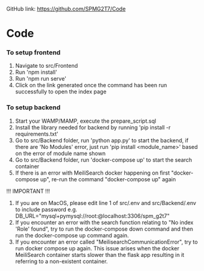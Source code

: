 GitHub link: https://github.com/SPMG2T7/Code

# Code

### To setup frontend
1. Navigate to src/Frontend
2. Run 'npm install'
3. Run 'npm run serve'
4. Click on the link generated once the command has been run successfully to open the index page

### To setup backend
1. Start your WAMP/MAMP, execute the prepare_script.sql
2. Install the library needed for backend by running 'pip install -r requirements.txt'
3. Go to src/Backend folder, run 'python app.py' to start the backend, if there are 'No Modules' error, just run 'pip install <module_name>' based on the error of module name shown
4. Go to src/Backend folder, run 'docker-compose up' to start the search container
5. If there is an error with MeiliSearch docker happening on first "docker-compose up", re-run the command "docker-compose up" again


!!! IMPORTANT !!!
1. If you are on MacOS, please edit line 1 of src/.env and src/Backend/.env to include password e.g. DB_URL="mysql+pymysql://root:<PASSWORD>@localhost:3306/spm_g2t7"
2. If you encounter an error with the search function relating to "No index 'Role' found", try to run the docker-compose down command and then run the docker-compose up command again.
3. If you encounter an error called "MeilisearchCommunicationError", try to run docker compose up again. This issue arises when the docker MeiliSearch container starts slower than the flask app resulting in it referring to a non-existent container.
